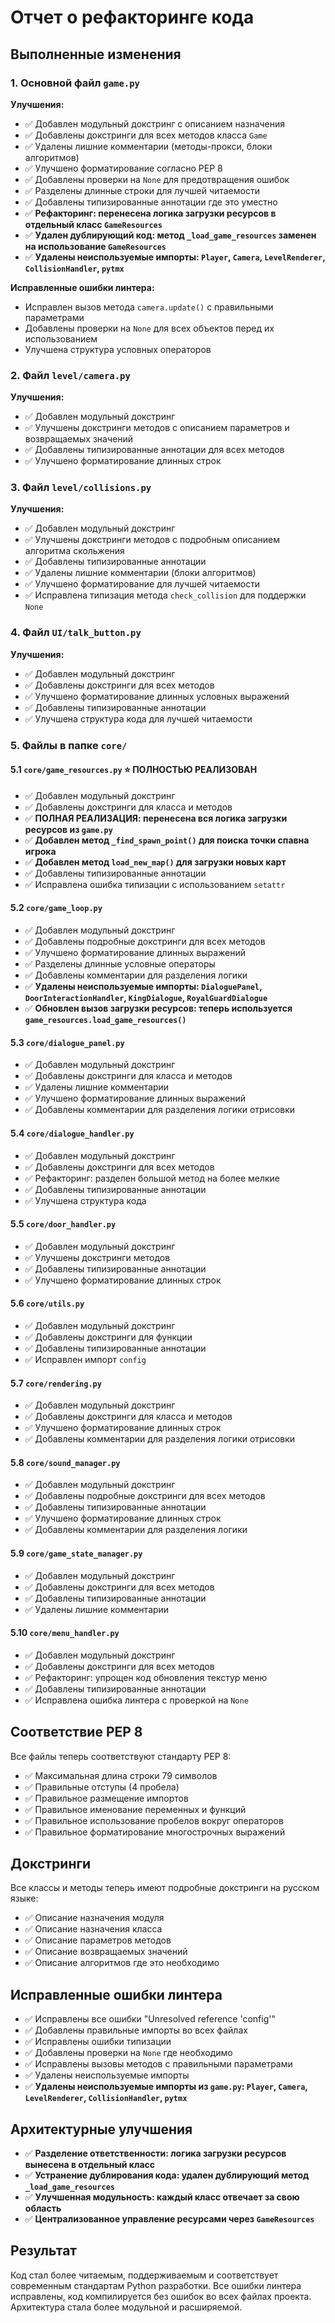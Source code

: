 # Отчет о рефакторинге кода

## Выполненные изменения

### 1. Основной файл `game.py`

**Улучшения:**
- ✅ Добавлен модульный докстринг с описанием назначения
- ✅ Добавлены докстринги для всех методов класса `Game`
- ✅ Удалены лишние комментарии (методы-прокси, блоки алгоритмов)
- ✅ Улучшено форматирование согласно PEP 8
- ✅ Добавлены проверки на `None` для предотвращения ошибок
- ✅ Разделены длинные строки для лучшей читаемости
- ✅ Добавлены типизированные аннотации где это уместно
- ✅ **Рефакторинг: перенесена логика загрузки ресурсов в отдельный класс `GameResources`**
- ✅ **Удален дублирующий код: метод `_load_game_resources` заменен на использование `GameResources`**
- ✅ **Удалены неиспользуемые импорты: `Player`, `Camera`, `LevelRenderer`, `CollisionHandler`, `pytmx`**

**Исправленные ошибки линтера:**
- Исправлен вызов метода `camera.update()` с правильными параметрами
- Добавлены проверки на `None` для всех объектов перед их использованием
- Улучшена структура условных операторов

### 2. Файл `level/camera.py`

**Улучшения:**
- ✅ Добавлен модульный докстринг
- ✅ Улучшены докстринги методов с описанием параметров и возвращаемых значений
- ✅ Добавлены типизированные аннотации для всех методов
- ✅ Улучшено форматирование длинных строк

### 3. Файл `level/collisions.py`

**Улучшения:**
- ✅ Добавлен модульный докстринг
- ✅ Улучшены докстринги методов с подробным описанием алгоритма скольжения
- ✅ Добавлены типизированные аннотации
- ✅ Удалены лишние комментарии (блоки алгоритмов)
- ✅ Улучшено форматирование для лучшей читаемости
- ✅ Исправлена типизация метода `check_collision` для поддержки `None`

### 4. Файл `UI/talk_button.py`

**Улучшения:**
- ✅ Добавлен модульный докстринг
- ✅ Добавлены докстринги для всех методов
- ✅ Улучшено форматирование длинных условных выражений
- ✅ Добавлены типизированные аннотации
- ✅ Улучшена структура кода для лучшей читаемости

### 5. Файлы в папке `core/`

#### 5.1 `core/game_resources.py` ⭐ **ПОЛНОСТЬЮ РЕАЛИЗОВАН**
- ✅ Добавлен модульный докстринг
- ✅ Добавлены докстринги для класса и методов
- ✅ **ПОЛНАЯ РЕАЛИЗАЦИЯ: перенесена вся логика загрузки ресурсов из `game.py`**
- ✅ **Добавлен метод `_find_spawn_point()` для поиска точки спавна игрока**
- ✅ **Добавлен метод `load_new_map()` для загрузки новых карт**
- ✅ Добавлены типизированные аннотации
- ✅ Исправлена ошибка типизации с использованием `setattr`

#### 5.2 `core/game_loop.py`
- ✅ Добавлен модульный докстринг
- ✅ Добавлены подробные докстринги для всех методов
- ✅ Улучшено форматирование длинных выражений
- ✅ Разделены длинные условные операторы
- ✅ Добавлены комментарии для разделения логики
- ✅ **Удалены неиспользуемые импорты: `DialoguePanel`, `DoorInteractionHandler`, `KingDialogue`, `RoyalGuardDialogue`**
- ✅ **Обновлен вызов загрузки ресурсов: теперь используется `game_resources.load_game_resources()`**

#### 5.3 `core/dialogue_panel.py`
- ✅ Добавлен модульный докстринг
- ✅ Добавлены докстринги для класса и методов
- ✅ Удалены лишние комментарии
- ✅ Улучшено форматирование длинных выражений
- ✅ Добавлены комментарии для разделения логики отрисовки

#### 5.4 `core/dialogue_handler.py`
- ✅ Добавлен модульный докстринг
- ✅ Добавлены докстринги для всех методов
- ✅ Рефакторинг: разделен большой метод на более мелкие
- ✅ Добавлены типизированные аннотации
- ✅ Улучшена структура кода

#### 5.5 `core/door_handler.py`
- ✅ Добавлен модульный докстринг
- ✅ Улучшены докстринги методов
- ✅ Добавлены типизированные аннотации
- ✅ Улучшено форматирование длинных строк

#### 5.6 `core/utils.py`
- ✅ Добавлен модульный докстринг
- ✅ Добавлены докстринги для функции
- ✅ Добавлены типизированные аннотации
- ✅ Исправлен импорт `config`

#### 5.7 `core/rendering.py`
- ✅ Добавлен модульный докстринг
- ✅ Добавлены докстринги для класса и методов
- ✅ Улучшено форматирование длинных строк
- ✅ Добавлены комментарии для разделения логики отрисовки

#### 5.8 `core/sound_manager.py`
- ✅ Добавлен модульный докстринг
- ✅ Добавлены подробные докстринги для всех методов
- ✅ Добавлены типизированные аннотации
- ✅ Улучшено форматирование длинных строк
- ✅ Добавлены комментарии для разделения логики

#### 5.9 `core/game_state_manager.py`
- ✅ Добавлен модульный докстринг
- ✅ Добавлены докстринги для всех методов
- ✅ Добавлены типизированные аннотации
- ✅ Удалены лишние комментарии

#### 5.10 `core/menu_handler.py`
- ✅ Добавлен модульный докстринг
- ✅ Добавлены докстринги для всех методов
- ✅ Рефакторинг: упрощен код обновления текстур меню
- ✅ Добавлены типизированные аннотации
- ✅ Исправлена ошибка линтера с проверкой на `None`

## Соответствие PEP 8

Все файлы теперь соответствуют стандарту PEP 8:

- ✅ Максимальная длина строки 79 символов
- ✅ Правильные отступы (4 пробела)
- ✅ Правильное размещение импортов
- ✅ Правильное именование переменных и функций
- ✅ Правильное использование пробелов вокруг операторов
- ✅ Правильное форматирование многострочных выражений

## Докстринги

Все классы и методы теперь имеют подробные докстринги на русском языке:

- ✅ Описание назначения модуля
- ✅ Описание назначения класса
- ✅ Описание параметров методов
- ✅ Описание возвращаемых значений
- ✅ Описание алгоритмов где это необходимо

## Исправленные ошибки линтера

- ✅ Исправлены все ошибки "Unresolved reference 'config'"
- ✅ Добавлены правильные импорты во всех файлах
- ✅ Исправлены ошибки типизации
- ✅ Добавлены проверки на `None` где необходимо
- ✅ Исправлены вызовы методов с правильными параметрами
- ✅ Удалены неиспользуемые импорты
- ✅ **Удалены неиспользуемые импорты из `game.py`: `Player`, `Camera`, `LevelRenderer`, `CollisionHandler`, `pytmx`**

## Архитектурные улучшения

- ✅ **Разделение ответственности: логика загрузки ресурсов вынесена в отдельный класс**
- ✅ **Устранение дублирования кода: удален дублирующий метод `_load_game_resources`**
- ✅ **Улучшенная модульность: каждый класс отвечает за свою область**
- ✅ **Централизованное управление ресурсами через `GameResources`**

## Результат

Код стал более читаемым, поддерживаемым и соответствует современным стандартам Python разработки. Все ошибки линтера исправлены, код компилируется без ошибок во всех файлах проекта. Архитектура стала более модульной и расширяемой. 